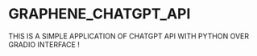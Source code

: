 # GRAPHENE_CHATGPT_API

THIS IS A SIMPLE APPLICATION OF CHATGPT API WITH PYTHON OVER GRADIO INTERFACE !
